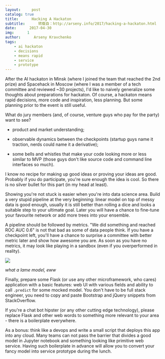 ```yaml
---
layout:     post
catalog: true
title:      Hacking A Hackaton
subtitle:      转载自：http://arseny.info/2017/hacking-a-hackaton.html
date:      2017-04-30
img:      1
author:      Arseny Kravchenko
tags:
    - ai hackaton
    - decisions
    - means rapid
    - service
    - prototype
---
```


After the AI hackaton in Minsk (where I joined the team that reached the 2nd prize) and Spacehack in Moscow (where I was a member of a tech committee and reviewed ~30 projects), I'd like to naively generalize some thoughts about preparations for hackaton.
Of course, a hackaton means rapid decisions, more code and inspiration, less planning. But some planning prior to the event is still useful. 

What do jury members (and, of course, venture guys who pay for the party) want to see? 

- product and market understanding; 

- observable dynamics between the checkpoints (startup guys name it traction, nerds could name it a derivative);

- some bells and whistles that make your code looking more or less similar to MVP (those guys don't like source code and command line interfaces so much).


I know no recipe for making up good ideas or proving your ideas are good. Probably if you do participate, you're sure enough the idea is cool. So there is no silver bullet for this part (in my head at least).

Showing you're not stuck is easier when you're into data science area. Build a very stupid pipeline at the very beginning: linear model on top of messy data is good enough, usually it is still better than rolling a dice and looks a suitable step to your ultimate goal.
Later you will have a chance to fine-tune your favourite network or add more trees into your ensemble.

A pipeline should be followed by metrics. "We did something and reached ROC AUC 0.6" is not that bad as some of data people think. If you have a checkpoint left, you'll have a chance to surprise a committee with better metric later and show how awesome you are. As soon as you have no metrics, it may look like playing in a sandbox (even if you overperformed in reality).

![](http://arseny.info/2017/img/bad_auc.png)


*what a lame model, eww*

Finally, prepare some Flask (or use any other microframework, who cares) application with a basic features: web UI with various fields and ability to call `.predict` for some mocked model. You don't have to be full stack engineer, you need to copy and paste Bootstrap and jQuery snippets from StackOverflow.

If you're a chat bot hipster (or any other cutting edge technology), please replace Flask and other web words to something more relevant to your area - there is a boilerplate everywhere.

As a bonus: think like a devops and write a small script that deploys this app into any cloud. Many teams can not pass the barrier that divides a good model in Jupyter notebook and something looking like primitive web service. Having such boilerplate in advance will allow you to convert your fancy model into service prototype during the lunch.
